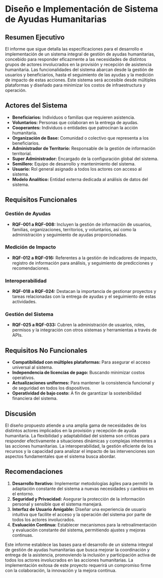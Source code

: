 # Diseño e Implementación de Sistema de Ayudas Humanitarias

## Resumen Ejecutivo

El informe que sigue detalla las especificaciones para el desarrollo e implementación de un sistema integral de gestión de ayudas humanitarias, concebido para responder eficazmente a las necesidades de distintos grupos de actores involucrados en la provisión y recepción de asistencia humanitaria. Las funcionalidades del sistema abarcan desde la gestión de usuarios y beneficiarios, hasta el seguimiento de las ayudas y la medición de impacto de estas acciones. Este sistema será accesible desde múltiples plataformas y diseñado para minimizar los costos de infraestructura y operación.

## Actores del Sistema

- **Beneficiarios:** Individuos o familias que requieren asistencia.
- **Voluntarios:** Personas que colaboran en la entrega de ayudas.
- **Cooperantes:** Individuos o entidades que patrocinan la acción humanitaria.
- **Organización de Base:** Comunidad o colectivo que representa a los beneficiarios.
- **Administrador de Territorio:** Responsable de la gestión de información territorial.
- **Super Administrador:** Encargado de la configuración global del sistema.
- **Semillero:** Equipo de desarrollo y mantenimiento del sistema.
- **Usuario:** Rol general asignado a todos los actores con acceso al sistema.
- **Modelo Analítico:** Entidad externa dedicada al análisis de datos del sistema.
## Requisitos Funcionales

### Gestión de Ayudas

- **RQF-001 a RQF-008:** Incluyen la gestión de información de usuarios, familias, organizaciones, territorios, y voluntarios, así como la administración y seguimiento de ayudas proporcionadas.

### Medición de Impacto

- **RQF-012 a RQF-016:** Referentes a la gestión de indicadores de impacto, registro de información para análisis, y seguimiento de predicciones y recomendaciones.

### Interoperabilidad

- **RQF-018 a RQF-024:** Destacan la importancia de gestionar proyectos y tareas relacionadas con la entrega de ayudas y el seguimiento de estas actividades.

### Gestión del Sistema

- **RQF-025 a RQF-033:** Cubren la administración de usuarios, roles, permisos y la integración con otros sistemas y herramientas a través de APIs.

## Requisitos No Funcionales

- **Compatibilidad con múltiples plataformas:** Para asegurar el acceso universal al sistema.
- **Independencia de licencias de pago:** Buscando minimizar costos operativos.
- **Actualizaciones uniformes:** Para mantener la consistencia funcional y de seguridad en todos los dispositivos.
- **Operatividad de bajo costo:** A fin de garantizar la sostenibilidad financiera del sistema.

## Discusión

El diseño propuesto atiende a una amplia gama de necesidades de los distintos actores implicados en la provisión y recepción de ayuda humanitaria. La flexibilidad y adaptabilidad del sistema son críticas para responder efectivamente a situaciones dinámicas y complejas inherentes a las acciones humanitarias. La interoperabilidad, la gestión eficiente de los recursos y la capacidad para analizar el impacto de las intervenciones son aspectos fundamentales que el sistema busca abordar.

## Recomendaciones

1. **Desarrollo Iterativo:** Implementar metodologías ágiles para permitir la adaptación constante del sistema a nuevas necesidades y cambios en el entorno.
2. **Seguridad y Privacidad:** Asegurar la protección de la información personal y sensible que el sistema manejará.
3. **Interfaz de Usuario Amigable:** Diseñar una experiencia de usuario intuitiva que facilite el acceso y la operación del sistema por parte de todos los actores involucrados.
4. **Evaluación Continua:** Establecer mecanismos para la retroalimentación y evaluación constante del sistema, permitiendo ajustes y mejoras continuas.

Este informe establece las bases para el desarrollo de un sistema integral de gestión de ayudas humanitarias que busca mejorar la coordinación y entrega de la asistencia, promoviendo la inclusión y participación activa de todos los actores involucrados en las acciones humanitarias. La implementación exitosa de este proyecto requerirá un compromiso firme con la colaboración, la innovación y la mejora continua.